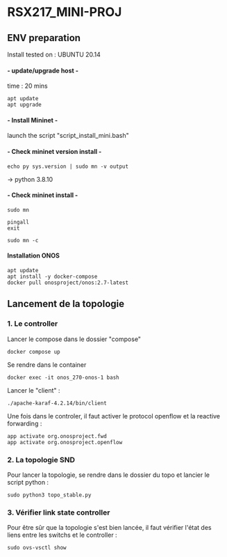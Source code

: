 # RSX217_MINI-PROJ

## ENV preparation

Install tested on : UBUNTU 20.14

#### - update/upgrade host -
time : 20 mins
```
apt update
apt upgrade
```
#### - Install Mininet -

launch the script "script_install_mini.bash"

#### - Check mininet version install -
```
echo py sys.version | sudo mn -v output
```
-> python 3.8.10

#### - Check mininet install -

```
sudo mn
```
```
pingall
exit
```
```
sudo mn -c
```
#### Installation ONOS
```
apt update
apt install -y docker-compose
docker pull onosproject/onos:2.7-latest
```


   
## Lancement de la topologie

### 1. Le controller
Lancer le compose dans le dossier "compose"
```
docker compose up
```
Se rendre dans le container
```
docker exec -it onos_270-onos-1 bash
```

Lancer le "client" :
```
./apache-karaf-4.2.14/bin/client
```

Une fois dans le controler, il faut activer le protocol openflow et la reactive forwarding :
```
app activate org.onosproject.fwd
app activate org.onosproject.openflow
```
### 2. La topologie SND
Pour lancer la topologie, se rendre dans le dossier du topo et lancier le script python :
```
sudo python3 topo_stable.py
```
### 3. Vérifier link state controller
Pour être sûr que la topologie s'est bien lancée, il faut vérifier l'état des liens entre les switchs et le controller :
```
sudo ovs-vsctl show
```
